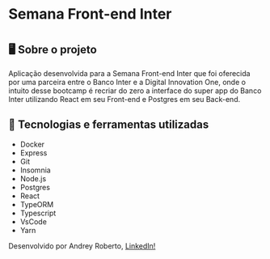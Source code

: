 <h1>Semana Front-end Inter<h1>

## 🖥️ Sobre o projeto

Aplicação desenvolvida para a Semana Front-end Inter que foi oferecida por uma parceira entre o Banco Inter e a Digital Innovation One, onde o intuito desse bootcamp é recriar do zero a interface do super app do Banco Inter utilizando React em seu Front-end e Postgres em seu Back-end.

## 🧰 Tecnologias e ferramentas utilizadas

- Docker
- Express
- Git
- Insomnia
- Node.js
- Postgres
- React
- TypeORM
- Typescript
- VsCode
- Yarn

Desenvolvido por Andrey Roberto, [LinkedIn!](https://www.linkedin.com/in/andrey-robertto/)